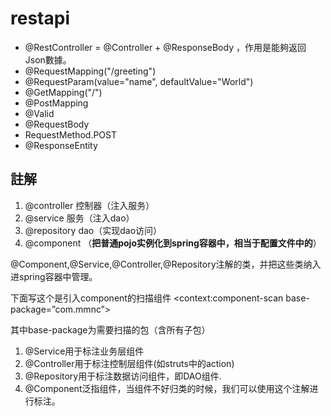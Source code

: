 # restapi

* @RestController = @Controller + @ResponseBody ，作用是能夠返回Json數據。
* @RequestMapping("/greeting")
* @RequestParam(value="name", defaultValue="World")
* @GetMapping("/")
* @PostMapping
* @Valid
* @RequestBody
* RequestMethod.POST 
* @ResponseEntity

## 註解
1. @controller 控制器（注入服务）
2. @service 服务（注入dao）
3. @repository dao（实现dao访问）
4. @component （**把普通pojo实例化到spring容器中，相当于配置文件中的<bean id="" class=""/>**）

@Component,@Service,@Controller,@Repository注解的类，并把这些类纳入进spring容器中管理。 

下面写这个是引入component的扫描组件 
<context:component-scan base-package=”com.mmnc”>    

其中base-package为需要扫描的包（含所有子包） 
1. @Service用于标注业务层组件 
2. @Controller用于标注控制层组件(如struts中的action) 
3. @Repository用于标注数据访问组件，即DAO组件. 
4. @Component泛指组件，当组件不好归类的时候，我们可以使用这个注解进行标注。